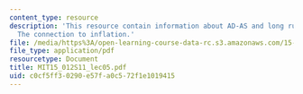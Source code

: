 ```yaml
---
content_type: resource
description: 'This resource contain information about AD-AS and long run adjustment:
  The connection to inflation.'
file: /media/https%3A/open-learning-course-data-rc.s3.amazonaws.com/15-012-applied-macro-and-international-economics-spring-2011/c0cf5ff30290e57fa0c572f1e1019415_MIT15_012S11_lec05.pdf
file_type: application/pdf
resourcetype: Document
title: MIT15_012S11_lec05.pdf
uid: c0cf5ff3-0290-e57f-a0c5-72f1e1019415
---
```

